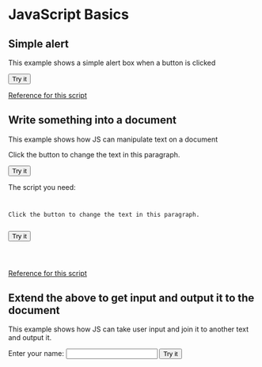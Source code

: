 # JavaScript Basics

## Simple alert
<p>This example shows a simple alert box when a button is clicked</p>

<button onclick="myFunction()">Try it</button>
<script>
function myFunction() {
  alert("Hello! I am an alert box!");
}
</script>

<p><a href="https://www.w3schools.com/jsref/met_win_alert.asp">Reference for this script</a></p>
  
## Write something into a document
<p>This example shows how JS can manipulate text on a document</p>

<p id="demo">Click the button to change the text in this paragraph.</p>
<button onclick="myFunction()">Try it</button>

<script>
function myFunction() {
  document.getElementById("demo").innerHTML = "Hello World";
}
</script>

<p>The script you need:</p>
<code>
<p id="demo">Click the button to change the text in this paragraph.</p>
<button onclick="myFunction()">Try it</button>

<script>
function myFunction() {
  document.getElementById("demo").innerHTML = "Hello World";
}
</script>

</code>

<p><a href="https://www.w3schools.com/jsref/met_document_getelementbyid.asp">Reference for this script</a></p>


## Extend the above to get input and output it to the document
<p>This example shows how JS can take user input and join it to another text and output it.</p>

<p>Enter your name: <input type="text" id="inputName"> 
<button onclick="myFunction()">Try it</button>
<p id="output"></p>

<script>
function myFunction() {
  var yourName = document.getElementById("inputName").value;
  document.getElementById("output").innerHTML = "Hello " + yourName;
}
</script>
